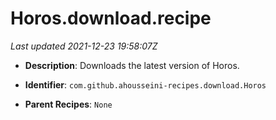 # Horos.download.recipe

_Last updated 2021-12-23 19:58:07Z_

- **Description**: Downloads the latest version of Horos.

- **Identifier**: `com.github.ahousseini-recipes.download.Horos`

- **Parent Recipes**: `None`